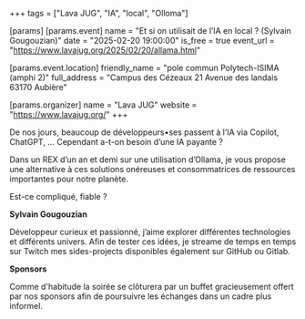 +++
tags = ["Lava JUG", "IA", "local", "Olloma"]

[params]
[params.event]
name = "Et si on utilisait de l’IA en local ? (Sylvain Gougouzian)"
date = "2025-02-20 19:00:00"
is_free = true
event_url = "https://www.lavajug.org/2025/02/20/allama.html"

[params.event.location]
friendly_name = "pole commun Polytech-ISIMA (amphi 2)"
full_address = "Campus des Cézeaux 21 Avenue des landais 63170 Aubière"

[params.organizer]
name = "Lava JUG"
website = "https://www.lavajug.org/"
+++

De nos jours, beaucoup de développeurs•ses passent à l’IA via Copilot, ChatGPT, … Cependant a-t-on besoin d’une IA payante ?

Dans un REX d’un an et demi sur une utilisation d’Ollama, je vous propose une alternative à ces solutions onéreuses et consommatrices de ressources importantes pour notre planète.


Est-ce compliqué, fiable ?

**Sylvain Gougouzian**

Développeur curieux et passionné, j’aime explorer différentes technologies et différents univers. Afin de tester ces idées, je streame de temps en temps sur Twitch mes sides-projects disponibles également sur GitHub ou Gitlab.

**Sponsors**

Comme d'habitude la soirée se clôturera par un buffet gracieusement offert par nos sponsors afin de poursuivre les échanges dans un cadre plus informel.
